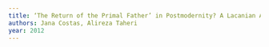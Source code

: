 ```yaml
---
title: ‘The Return of the Primal Father’ in Postmodernity? A Lacanian Analysis of Authentic Leadership
authors: Jana Costas, Alireza Taheri
year: 2012
---
```


